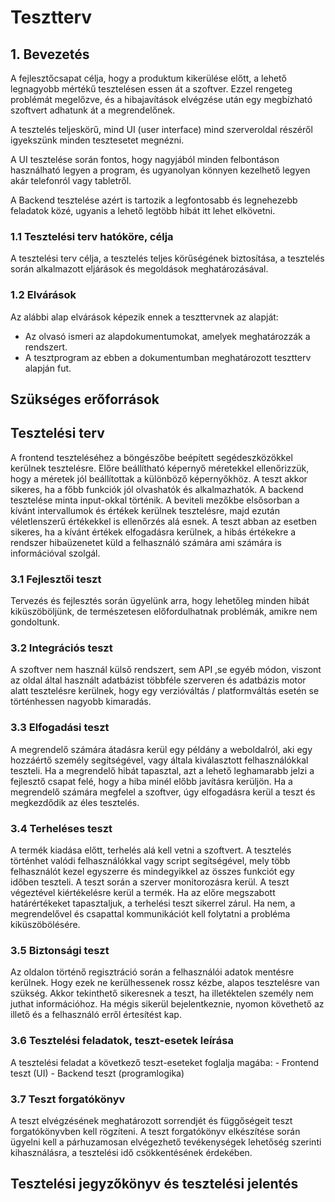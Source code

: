 
# Tesztterv
## 1. Bevezetés

A fejlesztőcsapat célja, hogy a produktum kikerülése előtt, a lehető
legnagyobb mértékű tesztelésen essen át a szoftver. Ezzel rengeteg problémát
megelőzve, és a 
hibajavítások elvégzése után egy megbízható szoftvert adhatunk át a
megrendelőnek.

A tesztelés teljeskörű, mind UI (user interface) mind szerveroldal részéről
igyekszünk minden tesztesetet megnézni.

A UI tesztelése során fontos, hogy nagyjából minden felbontáson használható
legyen a program, és ugyanolyan könnyen kezelhető legyen akár telefonról vagy
tabletről.

A Backend tesztelése azért is tartozik a legfontosabb és legnehezebb
feladatok közé, ugyanis a lehető legtöbb hibát itt lehet elkövetni.

### 1.1 Tesztelési terv hatóköre, célja

A tesztelési terv célja, a tesztelés teljes körűségének biztosítása, a
tesztelés során alkalmazott eljárások és megoldások meghatározásával.

### 1.2 Elvárások

Az alábbi alap elvárások képezik ennek a teszttervnek az alapját:

* Az olvasó ismeri az alapdokumentumokat, amelyek meghatározzák a rendszert.
* A tesztprogram az ebben a dokumentumban meghatározott tesztterv alapján fut.


## Szükséges erőforrások

## Tesztelési terv

A frontend teszteléséhez a böngészőbe beépített segédeszközökkel kerülnek
tesztelésre. Előre beállítható képernyő méretekkel ellenőrizzük, hogy a
méretek jól
beállítottak a különböző képernyőkhöz. A teszt akkor sikeres, ha a főbb
funkciók jól olvashatók és alkalmazhatók. A backend tesztelése minta
input-okkal történik. A beviteli mezőkbe elsősorban a kívánt intervallumok és
értékek kerülnek tesztelésre, majd ezután véletlenszerű értékekkel is
ellenőrzés alá esnek. A teszt abban az esetben sikeres, ha a kívánt értékek
elfogadásra kerülnek, a hibás értékekre a rendszer hibaüzenetet küld a
felhasználó számára ami számára is információval szolgál.

### 3.1 Fejlesztői teszt

Tervezés és fejlesztés során ügyelünk arra, hogy lehetőleg minden hibát
kiküszöböljünk, de természetesen előfordulhatnak problémák, amikre nem
gondoltunk.

### 3.2 Integrációs teszt

A szoftver nem használ külső rendszert, sem API ,se egyéb módon, viszont az
oldal által használt adatbázist többféle szerveren és adatbázis motor alatt
tesztelésre 
kerülnek, hogy egy verzióváltás / platformváltás esetén se történhessen
nagyobb kimaradás.

### 3.3 Elfogadási teszt

A megrendelő számára átadásra kerül egy példány a weboldalról, aki egy
hozzáértő személy segítségével, vagy általa kiválasztott felhasználókkal
teszteli. Ha a
megrendelő hibát tapasztal, azt a lehető leghamarabb jelzi a fejlesztő csapat
felé, hogy a hiba minél előbb javításra kerüljön. Ha a megrendelő számára
megfelel a
szoftver, úgy elfogadásra kerül a teszt és megkezdődik az éles tesztelés.

### 3.4 Terheléses teszt

A termék kiadása előtt, terhelés alá kell vetni a szoftvert. A tesztelés
történhet valódi felhasználókkal vagy script segítségével, mely több
felhasználót kezel
egyszerre és mindegyikkel az összes funkciót egy időben teszteli. A teszt
során a szerver monitorozásra kerül. A teszt végeztével kiértékelésre kerül a
termék. Ha az előre megszabott határértékeket tapasztaljuk, a terhelési teszt
sikerrel zárul. Ha nem, a megrendelővel és csapattal kommunikációt kell
folytatni a probléma 
kiküszöbölésére.

### 3.5 Biztonsági teszt

Az oldalon történő regisztráció során a felhasználói adatok mentésre kerülnek.
Hogy ezek ne kerülhessenek rossz kézbe, alapos tesztelésre van szükség. Akkor
tekinthető sikeresnek a teszt, ha illetéktelen személy nem juthat
információhoz. Ha mégis sikerül bejelentkeznie, nyomon követhető az illető és
a felhasználó erről értesítést kap.

### 3.6 Tesztelési feladatok, teszt-esetek leírása

A tesztelési feladat a következő teszt-eseteket foglalja magába: - Frontend
teszt (UI) - Backend teszt (programlogika)

### 3.7 Teszt forgatókönyv

A teszt elvégzésének meghatározott sorrendjét és függőségeit teszt
forgatókönyvben kell rögzíteni. A teszt forgatókönyv elkészítése során ügyelni
kell a párhuzamosan elvégezhető tevékenységek lehetőség szerinti
kihasználásra, a tesztelési idő csökkentésének érdekében.

## Tesztelési jegyzőkönyv és tesztelési jelentés